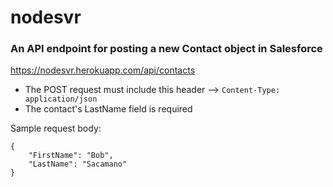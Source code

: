 # nodesvr
### An API endpoint for posting a new Contact object in Salesforce
https://nodesvr.herokuapp.com/api/contacts

- The POST request must include this header -->  ```Content-Type: application/json```
- The contact's LastName field is required

Sample request body:
```
{
	"FirstName": "Bob",
	"LastName": "Sacamano"
}
```
